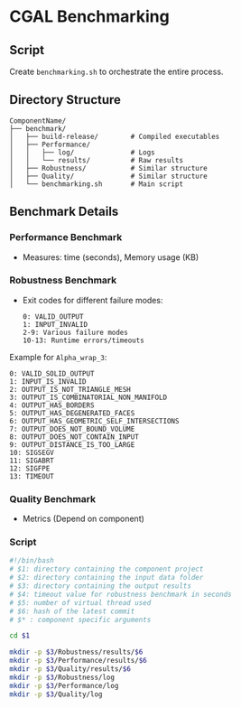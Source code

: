 # CGAL Benchmarking

## Script
Create `benchmarking.sh` to orchestrate the entire process.

## Directory Structure

```
ComponentName/
├── benchmark/
│   ├── build-release/        # Compiled executables
│   ├── Performance/
│   │   ├── log/              # Logs
│   │   └── results/          # Raw results
│   ├── Robustness/           # Similar structure
│   ├── Quality/              # Similar structure
│   └── benchmarking.sh       # Main script
```

## Benchmark Details

### Performance Benchmark
- Measures: time (seconds), Memory usage (KB)

### Robustness Benchmark
- Exit codes for different failure modes:
  ```
  0: VALID_OUTPUT
  1: INPUT_INVALID
  2-9: Various failure modes
  10-13: Runtime errors/timeouts
  ```

Example for `Alpha_wrap_3`:
```
0: VALID_SOLID_OUTPUT
1: INPUT_IS_INVALID
2: OUTPUT_IS_NOT_TRIANGLE_MESH
3: OUTPUT_IS_COMBINATORIAL_NON_MANIFOLD
4: OUTPUT_HAS_BORDERS
5: OUTPUT_HAS_DEGENERATED_FACES
6: OUTPUT_HAS_GEOMETRIC_SELF_INTERSECTIONS
7: OUTPUT_DOES_NOT_BOUND_VOLUME
8: OUTPUT_DOES_NOT_CONTAIN_INPUT
9: OUTPUT_DISTANCE_IS_TOO_LARGE
10: SIGSEGV
11: SIGABRT
12: SIGFPE
13: TIMEOUT
```

### Quality Benchmark
- Metrics (Depend on component)

### Script
```bash
#!/bin/bash
# $1: directory containing the component project
# $2: directory containing the input data folder
# $3: directory containing the output results
# $4: timeout value for robustness benchmark in seconds
# $5: number of virtual thread used
# $6: hash of the latest commit
# $* : component specific arguments

cd $1

mkdir -p $3/Robustness/results/$6
mkdir -p $3/Performance/results/$6
mkdir -p $3/Quality/results/$6
mkdir -p $3/Robustness/log
mkdir -p $3/Performance/log
mkdir -p $3/Quality/log
```